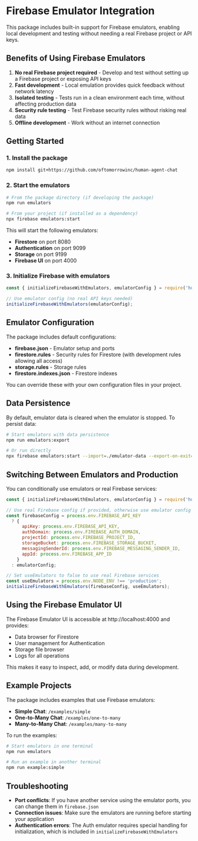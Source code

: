 # Firebase Emulator Integration

This package includes built-in support for Firebase emulators, enabling local development and testing without needing a real Firebase project or API keys.

## Benefits of Using Firebase Emulators

1. **No real Firebase project required** - Develop and test without setting up a Firebase project or exposing API keys
2. **Fast development** - Local emulation provides quick feedback without network latency
3. **Isolated testing** - Tests run in a clean environment each time, without affecting production data
4. **Security rule testing** - Test Firebase security rules without risking real data
5. **Offline development** - Work without an internet connection

## Getting Started

### 1. Install the package

```bash
npm install git+https://github.com/oftomorrowinc/human-agent-chat
```

### 2. Start the emulators

```bash
# From the package directory (if developing the package)
npm run emulators

# From your project (if installed as a dependency)
npx firebase emulators:start
```

This will start the following emulators:
- **Firestore** on port 8080
- **Authentication** on port 9099
- **Storage** on port 9199
- **Firebase UI** on port 4000

### 3. Initialize Firebase with emulators

```javascript
const { initializeFirebaseWithEmulators, emulatorConfig } = require('human-agent-chat');

// Use emulator config (no real API keys needed)
initializeFirebaseWithEmulators(emulatorConfig);
```

## Emulator Configuration

The package includes default configurations:

- **firebase.json** - Emulator setup and ports
- **firestore.rules** - Security rules for Firestore (with development rules allowing all access)
- **storage.rules** - Storage rules
- **firestore.indexes.json** - Firestore indexes

You can override these with your own configuration files in your project.

## Data Persistence

By default, emulator data is cleared when the emulator is stopped. To persist data:

```bash
# Start emulators with data persistence
npm run emulators:export 

# Or run directly
npx firebase emulators:start --import=./emulator-data --export-on-exit=./emulator-data
```

## Switching Between Emulators and Production

You can conditionally use emulators or real Firebase services:

```javascript
const { initializeFirebaseWithEmulators, emulatorConfig } = require('human-agent-chat');

// Use real Firebase config if provided, otherwise use emulator config
const firebaseConfig = process.env.FIREBASE_API_KEY
  ? {
      apiKey: process.env.FIREBASE_API_KEY,
      authDomain: process.env.FIREBASE_AUTH_DOMAIN,
      projectId: process.env.FIREBASE_PROJECT_ID,
      storageBucket: process.env.FIREBASE_STORAGE_BUCKET,
      messagingSenderId: process.env.FIREBASE_MESSAGING_SENDER_ID,
      appId: process.env.FIREBASE_APP_ID
    }
  : emulatorConfig;

// Set useEmulators to false to use real Firebase services
const useEmulators = process.env.NODE_ENV !== 'production';
initializeFirebaseWithEmulators(firebaseConfig, useEmulators);
```

## Using the Firebase Emulator UI

The Firebase Emulator UI is accessible at http://localhost:4000 and provides:

- Data browser for Firestore
- User management for Authentication
- Storage file browser
- Logs for all operations

This makes it easy to inspect, add, or modify data during development.

## Example Projects

The package includes examples that use Firebase emulators:

- **Simple Chat**: `/examples/simple`
- **One-to-Many Chat**: `/examples/one-to-many`
- **Many-to-Many Chat**: `/examples/many-to-many`

To run the examples:

```bash
# Start emulators in one terminal
npm run emulators

# Run an example in another terminal
npm run example:simple
```

## Troubleshooting

- **Port conflicts**: If you have another service using the emulator ports, you can change them in `firebase.json`
- **Connection issues**: Make sure the emulators are running before starting your application
- **Authentication errors**: The Auth emulator requires special handling for initialization, which is included in `initializeFirebaseWithEmulators`